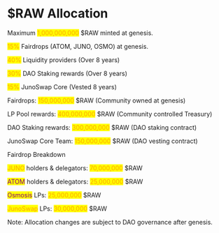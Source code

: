 # $RAW Allocation

Maximum <mark style="color:orange;">1,000,000,000</mark> <mark style="color:green;"></mark> $RAW minted at genesis.



<mark style="color:orange;">15%</mark> <mark style="color:green;"></mark> Fairdrops (ATOM, JUNO, OSMO) at genesis.

<mark style="color:orange;">40%</mark> Liquidity providers (Over 8 years)

<mark style="color:orange;">30%</mark> DAO Staking rewards (Over 8 years)

<mark style="color:orange;">15%</mark> <mark style="color:red;"></mark> JunoSwap Core (Vested 8 years)



Fairdrops: <mark style="color:green;"></mark> <mark style="color:orange;">150,000,000</mark> $RAW (Community owned at genesis)

LP Pool rewards: <mark style="color:green;"></mark> <mark style="color:orange;">400,000,000</mark> $RAW (Community controlled Treasury)

DAO Staking rewards: <mark style="color:orange;">300,000,000</mark> $RAW (DAO staking contract)

JunoSwap Core Team: <mark style="color:orange;">150,000,000</mark> $RAW (DAO vesting contract)



Fairdrop Breakdown

&#x20;

<mark style="color:orange;">JUNO</mark> holders & delegators: <mark style="color:orange;">70,000,000</mark> $RAW

<mark style="color:purple;">ATOM</mark> holders & delegators: <mark style="color:orange;">25,000,000</mark> $RAW



<mark style="color:purple;">Osmosis</mark> LPs: <mark style="color:orange;">25,000,000</mark> $RAW

<mark style="color:orange;">JunoSwap</mark> LPs: <mark style="color:orange;">30,000,000</mark> $RAW



Note: Allocation changes are subject to DAO governance after genesis.&#x20;

